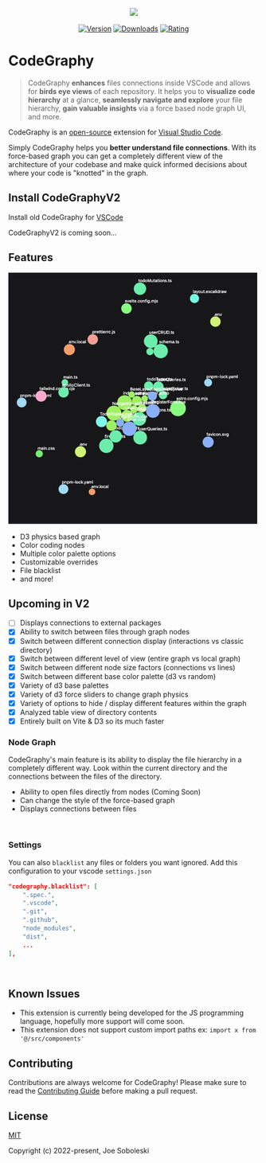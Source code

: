 <p align="center">
  <img src="https://user-images.githubusercontent.com/26047842/177056994-e6be0cd0-6e18-40c1-a254-ae847c62ffaf.png" />
 </p>

 <p align="center">
  <a href="https://marketplace.visualstudio.com/items?itemName=codegraphy.codegraphy"><img src="https://img.shields.io/visual-studio-marketplace/v/codegraphy.codegraphy" alt="Version"></a>
  <a href="https://marketplace.visualstudio.com/items?itemName=codegraphy.codegraphy"><img src="https://img.shields.io/visual-studio-marketplace/d/codegraphy.codegraphy" alt="Downloads"></a>
  <a href="https://marketplace.visualstudio.com/items?itemName=codegraphy.codegraphy"><img src="https://img.shields.io/visual-studio-marketplace/stars/codegraphy.codegraphy" alt="Rating"></a>
</p>

# CodeGraphy

> CodeGraphy **enhances** files connections inside VSCode and allows for **birds eye views** of each repository. It helps you to **visualize code hierarchy** at a glance, **seamlessly navigate and explore** your file hierarchy, **gain valuable insights** via a force based node graph UI, and more.

CodeGraphy is an [open-source](https://github.com/joesobo/CodeGraphyV2 'Open CodeGraphyV2 on GitHub') extension for [Visual Studio Code](https://code.visualstudio.com).

Simply CodeGraphy helps you **better understand file connections**. With its force-based graph you can get a completely different view of the architecture of your codebase and make quick informed decisions about where your code is "knotted" in the graph.

## Install CodeGraphyV2

Install old CodeGraphy for [VSCode](https://marketplace.visualstudio.com/items?itemName=codegraphy.codegraphy)

CodeGraphyV2 is coming soon...

## Features

![screenshot](src/assets/img/screenshot1.png)

- D3 physics based graph
- Color coding nodes
- Multiple color palette options
- Customizable overrides
- File blacklist
- and more!

## Upcoming in V2

- [ ] Displays connections to external packages
- [x] Ability to switch between files through graph nodes
- [x] Switch between different connection display (interactions vs classic directory)
- [x] Switch between different level of view (entire graph vs local graph)
- [x] Switch between different node size factors (connections vs lines)
- [x] Switch between different base color palette (d3 vs random)
- [x] Variety of d3 base palettes
- [x] Variety of d3 force sliders to change graph physics
- [x] Variety of options to hide / display different features within the graph
- [x] Analyzed table view of directory contents
- [x] Entirely built on Vite & D3 so its much faster

### Node Graph

CodeGraphy's main feature is its ability to display the file hierarchy in a completely different way. Look within the current directory and the connections between the files of the directory.

- Ability to open files directly from nodes (Coming Soon)
- Can change the style of the force-based graph
- Displays connections between files

![]()

### Settings

You can also `blacklist` any files or folders you want ignored. Add this configuration to your vscode `settings.json`

```json
"codegraphy.blacklist": [
    ".spec.",
    ".vscode",
    ".git",
    ".github",
    "node_modules",
    "dist",
	...
],
```

![]()

## Known Issues

- This extension is currently being developed for the JS programming language, hopefully more support will come soon.
- This extension does not support custom import paths ex: `import x from '@/src/components'`

## Contributing

Contributions are always welcome for CodeGraphy! Please make sure to read the [Contributing Guide](https://github.com/joesobo/CodeGraphy/blob/main/.github/CONTRIBUTING.md) before making a pull request.

## License

[MIT](https://opensource.org/licenses/MIT)

Copyright (c) 2022-present, Joe Soboleski
